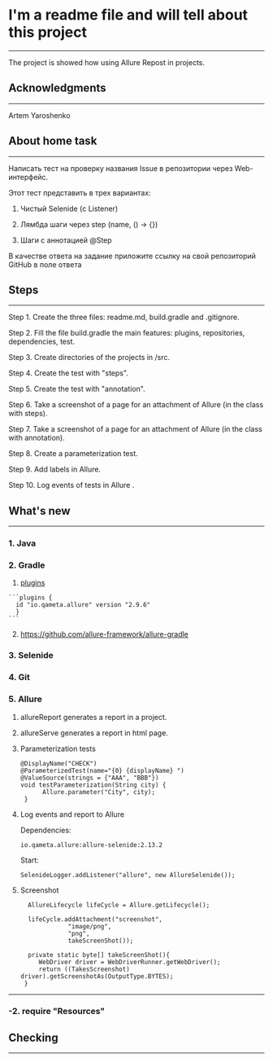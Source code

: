 # I'm a readme file and will tell about this project
___
The project is showed how using Allure Repost in projects.

## Acknowledgments
___
Artem Yaroshenko

## About home task
___
Написать тест на проверку названия Issue в репозитории через Web-интерфейс.

Этот тест представить в трех вариантах:

1. Чистый Selenide (с Listener)

2. Лямбда шаги через step (name, () -> {})

3. Шаги с аннотацией @Step

В качестве ответа на задание приложите ссылку на свой репозиторий GitHub в поле ответа

## Steps
___
Step 1. Create the three files: readme.md, build.gradle and .gitignore.

Step 2. Fill the file build.gradle the main features: plugins, repositories, dependencies, test.

Step 3. Create directories of the projects in /src.

Step 4. Create the test with "steps".

Step 5. Create the test with "annotation".

Step 6. Take a screenshot of a page for an attachment of Allure (in the class with steps).

Step 7. Take a screenshot of a page for an attachment of Allure (in the class with annotation).

Step 8. Create a parameterization test.

Step 9. Add labels in Allure.

Step 10. Log events of tests in Allure .


## What's new
___
### 1. Java
### 2. Gradle
   1. [plugins](https://plugins.gradle.org/plugin/io.qameta.allure)

    ```plugins {
      id "io.qameta.allure" version "2.9.6"
      }
    ```  
   2. https://github.com/allure-framework/allure-gradle

### 3. Selenide
### 4. Git
### 5. Allure
1. allureReport generates a report in a project.
2. allureServe generates a report in html page.
3. Parameterization tests
   ```aidl
   @DisplayName("CHECK")
   @ParameterizedTest(name="{0} {displayName} ")
   @ValueSource(strings = {"AAA", "BBB"})
   void testParameterization(String city) {
         Allure.parameter("City", city);
    }
   ```
4. Log events and report to Allure

   Dependencies:

    `io.qameta.allure:allure-selenide:2.13.2`

   Start:  

   `SelenideLogger.addListener("allure", new AllureSelenide());`

5. Screenshot
   ```
     AllureLifecycle lifeCycle = Allure.getLifecycle();
     
     lifeCycle.addAttachment("screenshot", 
                "image/png", 
                "png", 
                takeScreenShot());
                
     private static byte[] takeScreenShot(){
        WebDriver driver = WebDriverRunner.getWebDriver();
        return ((TakesScreenshot) driver).getScreenshotAs(OutputType.BYTES);
    }

   ```


            
___
### -2. require "Resources"



## Checking
___



